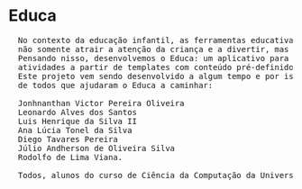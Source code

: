 Educa
========

<pre>
  No contexto da educação infantil, as ferramentas educativas precisam ser desenvolvidas para,
  não somente atrair a atenção da criança e a divertir, mas contribuir com sua formação educacional.
  Pensando nisso, desenvolvemos o Educa: um aplicativo para auxílio ao professor na elaboração de
  atividades a partir de templates com conteúdo pré-definido.
  Este projeto vem sendo desenvolvido a algum tempo e por isso não poderíamos esquecer
  de todos que ajudaram o Educa a caminhar:

  Jonhnanthan Victor Pereira Oliveira
  Leonardo Alves dos Santos
  Luis Henrique da Silva II
  Ana Lúcia Tonel da Silva
  Diego Tavares Pereira
  Júlio Andherson de Oliveira Silva
  Rodolfo de Lima Viana.

  Todos, alunos do curso de Ciência da Computação da Universidade Federal de Campina Grande.

</pre>

